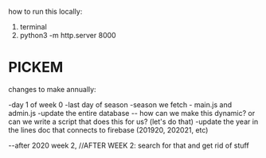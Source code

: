 how to run this locally:

1) terminal
2) python3 -m http.server 8000


# PICKEM

changes to make annually:

-day 1 of week 0
-last day of season
-season we fetch - main.js and admin.js
-update the entire database -- how can we make this dynamic? or can we write a script that does this for us? (let's do that)
-update the year in the lines doc that connects to firebase (201920, 202021, etc)

--after 2020 week 2, //AFTER WEEK 2: search for that and get rid of stuff